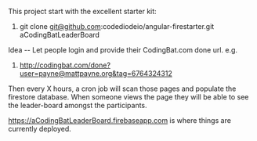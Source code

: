 

This project start with the excellent starter kit:

1. git clone git@github.com:codediodeio/angular-firestarter.git aCodingBatLeaderBoard

Idea -- Let people login and provide their CodingBat.com done url.  e.g. 

1. http://codingbat.com/done?user=payne@mattpayne.org&tag=6764324312

Then every X hours, a cron job will scan those pages and populate the 
firestore database.   When someone views the page they will be able 
to see the leader-board amongst the participants.



https://aCodingBatLeaderBoard.firebaseapp.com is where things are currently deployed.

